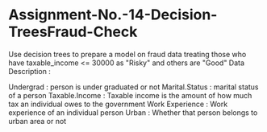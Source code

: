 # Assignment-No.-14-Decision-TreesFraud-Check
Use decision trees to prepare a model on fraud data  treating those who have taxable_income &lt;= 30000 as "Risky" and others are "Good"
Data Description :

Undergrad : person is under graduated or not
Marital.Status : marital status of a person
Taxable.Income : Taxable income is the amount of how much tax an individual owes to the government 
Work Experience : Work experience of an individual person
Urban : Whether that person belongs to urban area or not

